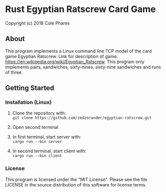 # Rust Egyptian Ratscrew Card Game

Copyright (c) 2018 Cole Phares

## About

This program implements a Linux command line TCP model of the card game 
Egyptian Ratscrew. Link for description of game: 
https://en.wikipedia.org/wiki/Egyptian_Ratscrew.
This program only implements pairs, sandwiches, sixty-nines, sixty-nine sandwiches
and runs of three.

## Getting Started

### Installation (Linux)

1. Clone the repository with: <br />
`git clone https://github.com/zedzorander/egyptian-ratscrew.git`

2. Open second terminal

3. In first terminal, start server with: <br />
`cargo run --bin server`

4. In second terminal, start client with: <br />
`cargo run --bin client`

### License

This program is licensed under the "MIT License". Please see the file LICENSE in the source distribution of this software for license terms.
